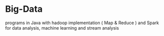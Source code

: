 # Big-Data
programs in Java with hadoop implementation ( Map &amp; Reduce ) and Spark for data analysis, machine learning and stream analysis
